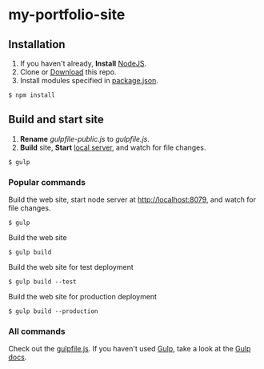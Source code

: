 # my-portfolio-site

## Installation

1. If you haven't already, **Install** [NodeJS](http://nodejs.org).
2. Clone or [Download](https://github.com/kterns/my-portfolio-site/archive/master.zip) this repo.
3. Install modules specified in [package.json](https://github.com/kterns/my-portfolio-site/blob/master/package.json).
```shell
$ npm install
```

## Build and start site
1. **Rename** _gulpfile-public.js_ to _gulpfile.js_.
2. **Build** site, **Start** [local server](http://localhost:8079), and watch for file changes.
```shell
$ gulp
```

### Popular commands

Build the web site, start node server at [http://localhost:8079](http://localhost:8079), and watch for file changes.

```shell
$ gulp
```

Build the web site
```shell
$ gulp build
```

Build the web site for test deployment
```shell
$ gulp build --test
```

Build the web site for production deployment
```shell
$ gulp build --production
```

### All commands

Check out the [gulpfile.js](https://github.com/kterns/my-portfolio-site/blob/master/gulpfile-public.js). If you haven't used [Gulp](http://gulpjs.com/), take a look at the [Gulp docs](https://github.com/gulpjs/gulp/blob/master/docs/getting-started.md).
